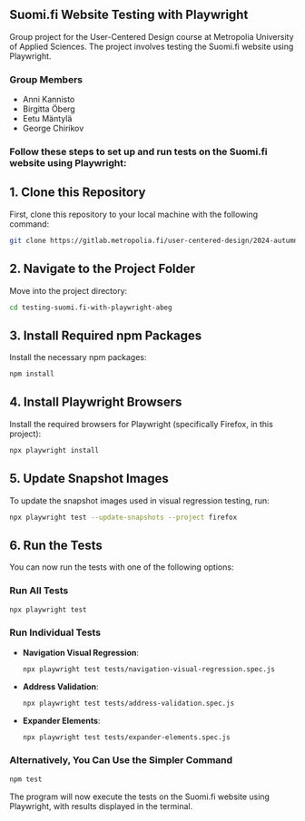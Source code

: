 ## Suomi.fi Website Testing with Playwright
Group project for the User-Centered Design course at Metropolia University of Applied Sciences. The project involves testing the Suomi.fi website using Playwright.

### Group Members
- Anni Kannisto
- Birgitta Öberg
- Eetu Mäntylä
- George Chirikov


### Follow these steps to set up and run tests on the Suomi.fi website using Playwright:

## 1. Clone this Repository
First, clone this repository to your local machine with the following command:

```sh
git clone https://gitlab.metropolia.fi/user-centered-design/2024-autumn/testing-suomi.fi-with-playwright-abeg
```

## 2. Navigate to the Project Folder
Move into the project directory:

```sh
cd testing-suomi.fi-with-playwright-abeg
```

## 3. Install Required npm Packages
Install the necessary npm packages:

```sh
npm install
```

## 4. Install Playwright Browsers
Install the required browsers for Playwright (specifically Firefox, in this project):

```sh
npx playwright install
```

## 5. Update Snapshot Images
To update the snapshot images used in visual regression testing, run:

```sh
npx playwright test --update-snapshots --project firefox
```

## 6. Run the Tests
You can now run the tests with one of the following options:

### Run All Tests

```sh
npx playwright test
```

### Run Individual Tests
- **Navigation Visual Regression**:

  ```sh
  npx playwright test tests/navigation-visual-regression.spec.js
  ```

- **Address Validation**:

  ```sh
  npx playwright test tests/address-validation.spec.js
  ```

- **Expander Elements**:

  ```sh
  npx playwright test tests/expander-elements.spec.js
  ```

### Alternatively, You Can Use the Simpler Command

```sh
npm test
```

The program will now execute the tests on the Suomi.fi website using Playwright, with results displayed in the terminal.

